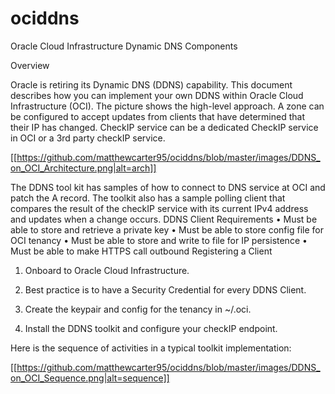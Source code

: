 # ociddns
Oracle Cloud Infrastructure Dynamic DNS Components

Overview

Oracle is retiring its Dynamic DNS (DDNS) capability.  This document describes how you can implement your own DDNS within Oracle Cloud Infrastructure (OCI).  The picture shows the high-level approach.  A zone can be configured to accept updates from clients that have determined that their IP has changed.   CheckIP service can be a dedicated CheckIP service in OCI or a 3rd party checkIP service.

[[https://github.com/matthewcarter95/ociddns/blob/master/images/DDNS_on_OCI_Architecture.png|alt=arch]]

The DDNS tool kit has samples of how to connect to DNS service at OCI and patch the A record.  The toolkit also has a sample polling client that compares the result of the checkIP service with its current IPv4 address and updates when a change occurs.
DDNS Client Requirements
•	Must be able to store and retrieve a private key
•	Must be able to store config file for OCI tenancy
•	Must be able to store and write to file for IP persistence
•	Must be able to make HTTPS call outbound
Registering a Client

1.	Onboard to Oracle Cloud Infrastructure.

2.	Best practice is to have a Security Credential for every DDNS Client.  

3.	Create the keypair and config for the tenancy in ~/.oci.

4.	Install the DDNS toolkit and configure your checkIP endpoint.

Here is the sequence of activities in a typical toolkit implementation:

[[https://github.com/matthewcarter95/ociddns/blob/master/images/DDNS_on_OCI_Sequence.png|alt=sequence]]
